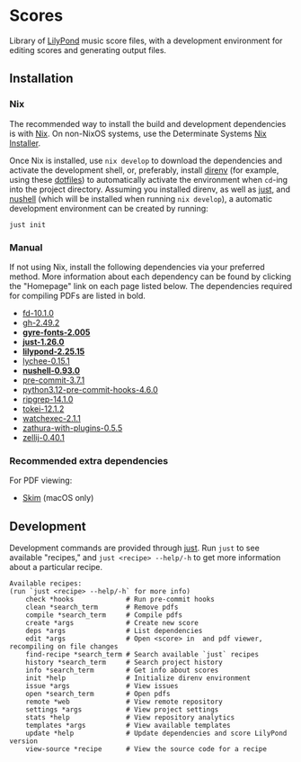 # Scores

Library of [LilyPond](https://lilypond.org/) music score files, with a
development environment for editing scores and generating output files.

## Installation

### Nix

The recommended way to install the build and development dependencies is with
[Nix](https://nix.dev/). On non-NixOS systems, use the Determinate Systems
[Nix Installer](https://github.com/DeterminateSystems/nix-installer).

Once Nix is installed, use `nix develop` to download the dependencies and
activate the development shell, or, preferably, install
[direnv](https://direnv.net/) (for example, using these
[dotfiles](https://github.com/tymbalodeon/.dotfiles)) to automatically activate
the environment when `cd`-ing into the project directory. Assuming you installed
direnv, as well as [just](https://just.systems/man/en/), and
[nushell](https://www.nushell.sh/) (which will be installed when running `nix
develop`), a automatic development environment can be created by running:

```nushell
just init
```

### Manual

If not using Nix, install the following dependencies via your preferred method.
More information about each dependency can be found by clicking the "Homepage"
link on each page listed below. The dependencies required for compiling PDFs are
listed in bold.

<!-- `just deps` start -->

- [fd-10.1.0](https://search.nixos.org/packages?channel=unstable&show=fd)
- [gh-2.49.2](https://search.nixos.org/packages?channel=unstable&show=gh)
- **[gyre-fonts-2.005](https://search.nixos.org/packages?channel=unstable&show=gyre-fonts)**
- **[just-1.26.0](https://search.nixos.org/packages?channel=unstable&show=just)**
- **[lilypond-2.25.15](https://search.nixos.org/packages?channel=unstable&show=lilypond)**
- [lychee-0.15.1](https://search.nixos.org/packages?channel=unstable&show=lychee)
- **[nushell-0.93.0](https://search.nixos.org/packages?channel=unstable&show=nushell)**
- [pre-commit-3.7.1](https://search.nixos.org/packages?channel=unstable&show=pre-commit)
- [python3.12-pre-commit-hooks-4.6.0](https://search.nixos.org/packages?channel=unstable&show=python3.12-pre-commit-hooks)
- [ripgrep-14.1.0](https://search.nixos.org/packages?channel=unstable&show=ripgrep)
- [tokei-12.1.2](https://search.nixos.org/packages?channel=unstable&show=tokei)
- [watchexec-2.1.1](https://search.nixos.org/packages?channel=unstable&show=watchexec)
- [zathura-with-plugins-0.5.5](https://search.nixos.org/packages?channel=unstable&show=zathura-with-plugins)
- [zellij-0.40.1](https://search.nixos.org/packages?channel=unstable&show=zellij)


<!-- `just deps` end -->

### Recommended extra dependencies

For PDF viewing:

- [Skim](https://skim-app.sourceforge.io/ "Skim") (macOS only)

## Development

Development commands are provided through [just](https://just.systems/man/en/).
Run `just` to see available "recipes," and `just <recipe> --help/-h` to get more
information about a particular recipe.

<!-- markdownlint-disable MD013 -->
<!-- `just` start -->
```nushell
Available recipes:
(run `just <recipe> --help/-h` for more info)
    check *hooks             # Run pre-commit hooks
    clean *search_term       # Remove pdfs
    compile *search_term     # Compile pdfs
    create *args             # Create new score
    deps *args               # List dependencies
    edit *args               # Open <score> in  and pdf viewer, recompiling on file changes
    find-recipe *search_term # Search available `just` recipes
    history *search_term     # Search project history
    info *search_term        # Get info about scores
    init *help               # Initialize direnv environment
    issue *args              # View issues
    open *search_term        # Open pdfs
    remote *web              # View remote repository
    settings *args           # View project settings
    stats *help              # View repository analytics
    templates *args          # View available templates
    update *help             # Update dependencies and score LilyPond version
    view-source *recipe      # View the source code for a recipe
```
<!-- `just` end -->
<!-- markdownlint-enable MD013 -->

